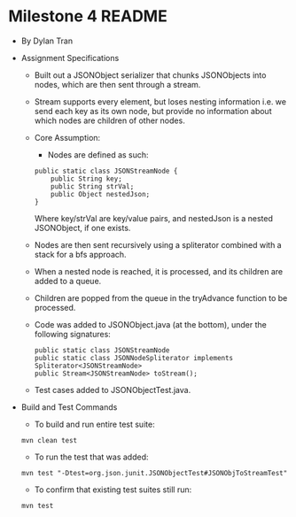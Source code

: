 # Milestone 4 README #

- By Dylan Tran


- Assignment Specifications
    - Built out a JSONObject serializer that chunks JSONObjects into nodes, which
      are then sent through a stream.
    - Stream supports every element, but loses nesting information i.e. we send each key as its own node, but provide no information about which nodes are children of other nodes.
    - Core Assumption:  
        - Nodes are defined as such:
        ``` 
        public static class JSONStreamNode {
            public String key;
            public String strVal;
            public Object nestedJson;
        } 
        ```
        Where key/strVal are key/value pairs, and nestedJson is a nested JSONObject, if one exists.
    - Nodes are then sent recursively using a spliterator combined with a stack for a bfs approach.
    - When a nested node is reached, it is processed, and its children are added to a queue.
    - Children are popped from the queue in the tryAdvance function to be processed.
    - Code was added to JSONObject.java (at the bottom), under the following signatures:
        ```
        public static class JSONStreamNode
        public static class JSONNodeSpliterator implements Spliterator<JSONStreamNode>
        public Stream<JSONStreamNode> toStream();
        ```
    
    - Test cases added to JSONObjectTest.java.

- Build and Test Commands
    - To build and run entire test suite:

    ``` mvn clean test ```

    - To run the test that was added:

    ``` mvn test "-Dtest=org.json.junit.JSONObjectTest#JSONObjToStreamTest" ```

    - To confirm that existing test suites still run:

    ``` mvn test ```
    

    